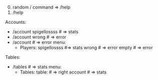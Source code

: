 0) random / command => /help
1) /help

Accounts:
  - /account spigellossss # => stats
  - /account wrong # => error
  - /account # => error
  menu:
    - Players:
        spigellossss #=> stats
        wrong # => error
        empty # => error
  
Tables:
  - /tables # => stats
  menu:
    - Tables:
        table: # => right
          account # => stats
